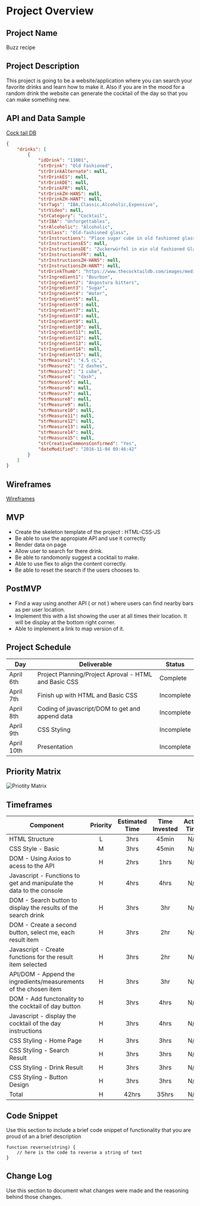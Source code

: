 # Project Overview

## Project Name

Buzz recipe

## Project Description

This project is going to be a website/application where you can search your favorite drinks and learn how to make it. Also if you are in the mood for a random drink the website can generate the cocktail of the day so that you can make something new.

## API and Data Sample

[Cock tail DB](https://www.thecocktaildb.com/api.php)

```JSON 
{
    "drinks": [
        {
            "idDrink": "11001",
            "strDrink": "Old Fashioned",
            "strDrinkAlternate": null,
            "strDrinkES": null,
            "strDrinkDE": null,
            "strDrinkFR": null,
            "strDrinkZH-HANS": null,
            "strDrinkZH-HANT": null,
            "strTags": "IBA,Classic,Alcoholic,Expensive",
            "strVideo": null,
            "strCategory": "Cocktail",
            "strIBA": "Unforgettables",
            "strAlcoholic": "Alcoholic",
            "strGlass": "Old-fashioned glass",
            "strInstructions": "Place sugar cube in old fashioned glass and saturate with bitters, add a dash of plain water. Muddle until dissolved.\r\nFill the glass with ice cubes and add whiskey.\r\n\r\nGarnish with orange twist, and a cocktail cherry.",
            "strInstructionsES": null,
            "strInstructionsDE": "Zuckerwürfel in ein old fashioned Glas geben und mit Bitterstoff sättigen, einen Schuss Wasser hinzufügen. Vermischen, bis sie sich auflösen.",
            "strInstructionsFR": null,
            "strInstructionsZH-HANS": null,
            "strInstructionsZH-HANT": null,
            "strDrinkThumb": "https://www.thecocktaildb.com/images/media/drink/vrwquq1478252802.jpg",
            "strIngredient1": "Bourbon",
            "strIngredient2": "Angostura bitters",
            "strIngredient3": "Sugar",
            "strIngredient4": "Water",
            "strIngredient5": null,
            "strIngredient6": null,
            "strIngredient7": null,
            "strIngredient8": null,
            "strIngredient9": null,
            "strIngredient10": null,
            "strIngredient11": null,
            "strIngredient12": null,
            "strIngredient13": null,
            "strIngredient14": null,
            "strIngredient15": null,
            "strMeasure1": "4.5 cL",
            "strMeasure2": "2 dashes",
            "strMeasure3": "1 cube",
            "strMeasure4": "dash",
            "strMeasure5": null,
            "strMeasure6": null,
            "strMeasure7": null,
            "strMeasure8": null,
            "strMeasure9": null,
            "strMeasure10": null,
            "strMeasure11": null,
            "strMeasure12": null,
            "strMeasure13": null,
            "strMeasure14": null,
            "strMeasure15": null,
            "strCreativeCommonsConfirmed": "Yes",
            "dateModified": "2016-11-04 09:46:42"
        }
    ]
}
```

## Wireframes

[Wireframes](https://wireframe.cc/pro/pp/bdc896319330807)

## MVP

- Create the skeleton template of the project : HTML-CSS-JS
- Be able to use the appropiate API and use it correctly
- Render data on page 
- Allow user to search for there drink.
- Be able to randomonly suggest a cocktail to make.
- Able to use flex to align the content correctly.
- Be able to reset the search if the users chooses to.

## PostMVP 

- Find a way using another API ( or not ) where users can find nearby bars as per user location.
- Implement this with a list showing the user at all times their location. It will be display at the bottom right corner.
- Able to implement a link to map version of it.

## Project Schedule

|  Day | Deliverable | Status
|---|---| ---|
|April 6th| Project Planning/Project Aproval - HTML and Basic CSS | Complete
|April 7th| Finish up with HTML and Basic CSS | Incomplete
|April 8th| Coding of javascript/DOM to get and append data | Incomplete
|April 9th| CSS Styling | Incomplete
|April 10th| Presentation | Incomplete

## Priority Matrix

![Priotity Matrix](https://i.imgur.com/stsKBoI.jpg)

## Timeframes

| Component | Priority | Estimated Time | Time Invested | Actual Time |
| --- | :---: |  :---: | :---: | :---: |
| HTML Structure | L | 3hrs| 45min | N/A |
| CSS Style - Basic | M | 3hrs| 45min | N/A |
| DOM - Using Axios to acess to the API | H | 2hrs| 1hrs | N/A |
| Javascript - Functions to get and manipulate the data to the console| H | 4hrs| 4hrs | N/A |
| DOM - Search button to display the results of the search drink| H | 3hrs| 3hr | N/A |
| DOM - Create a second button, select me, each result item| H | 3hrs| 2hr | N/A |
| Javascript - Create functions for the result item selected | H | 3hrs| 2hr | N/A |
| API/DOM - Append the ingredients/measurements of the chosen item| H | 3hrs| 3hr | N/A |
| DOM - Add functonality to the cocktail of day button| H | 3hrs| 4hrs | N/A |
| Javascript - display the cocktail of the day instructions| H | 3hrs| 4hrs | N/A |
| CSS Styling - Home Page | H | 3hrs| 3hrs | N/A |
| CSS Styling - Search Result| H | 3hrs| 3hrs | N/A |
| CSS Styling - Drink Result | H | 3hrs| 3hrs | N/A |
| CSS Styling - Button Design | H | 3hrs| 3hrs | N/A |
| Total | H | 42hrs| 35hrs | N/A | 

## Code Snippet

Use this section to include a brief code snippet of functionality that you are proud of an a brief description  

```
function reverse(string) {
	// here is the code to reverse a string of text
}
```

## Change Log
 Use this section to document what changes were made and the reasoning behind those changes.  
